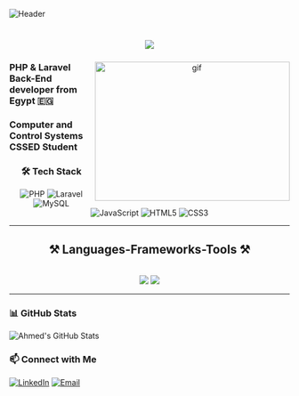 ![Header](https://user-images.githubusercontent.com/80781196/190216139-7697aa5a-c9a0-4bd6-80bf-3aca76a2e1c8.gif)

<h1 align="center">
    <img src="https://readme-typing-svg.herokuapp.com/?font=Righteous&size=35&center=true&vCenter=true&width=700&height=70&duration=4500&lines=Hi+There+!+👋;+I'm+Ahmed+Wael+!;Laravel+Back-End+Developer" />
</h1>

<div align="center">
    <img align="right" width="350" height=250 src="https://github.com/user-attachments/assets/ed4d4dd5-1d8e-4fde-89dc-2250f3dad699" alt="gif" /> 
<h3 align="left">PHP & Laravel Back-End developer from Egypt 🇪🇬️</h3>
<h3 align="left">Computer and Control Systems CSSED Student</h3>
    
### 🛠 Tech Stack
![PHP](https://img.shields.io/badge/PHP-777BB4?style=for-the-badge&logo=php&logoColor=white)
![Laravel](https://img.shields.io/badge/Laravel-FF2D20?style=for-the-badge&logo=laravel&logoColor=white)
![MySQL](https://img.shields.io/badge/MySQL-4479A1?style=for-the-badge&logo=mysql&logoColor=white)
![JavaScript](https://img.shields.io/badge/JavaScript-F7DF1E?style=for-the-badge&logo=javascript&logoColor=black)
![HTML5](https://img.shields.io/badge/HTML5-E34F26?style=for-the-badge&logo=html5&logoColor=white)
![CSS3](https://img.shields.io/badge/CSS3-1572B6?style=for-the-badge&logo=css3&logoColor=white)
</div>


<hr clear="left"/> 
<h2 align="center">⚒️ Languages-Frameworks-Tools ⚒️</h2>
<br/>
<div align="center">
  <!-- react, -->
    <img src="https://skillicons.dev/icons?i=linux,ubuntu,redhat,github,git,html,css,phpstorm,vscode,vim,emacs,discord,heroku" />
    <img src="https://skillicons.dev/icons?i=docker,nginx,laravel,tailwind,bootstrap,postman,mysql,notion,ps,ai,bash,php,cpp,java,javascript"/><br>
</div>
<hr clear="left"/> 

### 📊 GitHub Stats
![Ahmed's GitHub Stats](https://github-readme-stats.vercel.app/api?username=a7medwael10&show_icons=true&theme=radical)

### 📫 Connect with Me
[![LinkedIn](https://img.shields.io/badge/LinkedIn-0077B5?style=for-the-badge&logo=linkedin&logoColor=white)](https://www.linkedin.com/in/a7med-wael/)
[![Email](https://img.shields.io/badge/Email-D14836?style=for-the-badge&logo=gmail&logoColor=white)](mailto:ahmed.wael1025@gmail.com)
